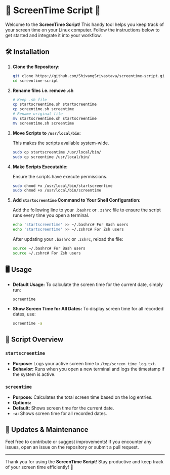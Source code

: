 # 📅 ScreenTime Script 📅

Welcome to the **ScreenTime Script**! This handy tool helps you keep track of your screen time on your Linux computer. Follow the instructions below to get started and integrate it into your workflow.

## 🛠️ Installation

1. **Clone the Repository:**

   ```bash
   git clone https://github.com/ShivangSrivastava/screentime-script.git
   cd screentime-script
   ```

2. **Rename files i.e. remove .sh**

   ```bash
   # Keep .sh file
   cp startscreentime.sh startscreentime
   cp screentime.sh screentime
   # Rename original file
   mv startscreentime.sh startscreentime
   mv screentime.sh screentime
   ```

3. **Move Scripts to `/usr/local/bin`:**

   This makes the scripts available system-wide.

   ```bash
   sudo cp startscreentime /usr/local/bin/
   sudo cp screentime /usr/local/bin/
   ```

4. **Make Scripts Executable:**

   Ensure the scripts have execute permissions.

   ```bash
   sudo chmod +x /usr/local/bin/startscreentime
   sudo chmod +x /usr/local/bin/screentime
   ```

5. **Add `startscreentime` Command to Your Shell Configuration:**

   Add the following line to your `.bashrc` or `.zshrc` file to ensure the script runs every time you open a terminal.

   ```bash
   echo 'startscreentime' >> ~/.bashrc# For Bash users
   echo 'startscreentime' >> ~/.zshrc# For Zsh users
   ```

   After updating your `.bashrc` or `.zshrc`, reload the file:

   ```bash
   source ~/.bashrc# For Bash users
   source ~/.zshrc# For Zsh users
   ```

## 🖥️ Usage

- **Default Usage:** To calculate the screen time for the current date, simply run:

  ```bash
  screentime
  ```

- **Show Screen Time for All Dates:** To display screen time for all recorded dates, use:

  ```bash
  screentime -a
  ```

## 📜 Script Overview

### `startscreentime`

- **Purpose:** Logs your active screen time to `/tmp/screen_time_log.txt`.
- **Behavior:** Runs when you open a new terminal and logs the timestamp if the system is active.

### `screentime`

- **Purpose:** Calculates the total screen time based on the log entries.
- **Options:**
- **Default:** Shows screen time for the current date.
- **`-a`:** Shows screen time for all recorded dates.

## 🔄 Updates & Maintenance

Feel free to contribute or suggest improvements! If you encounter any issues, open an issue on the repository or submit a pull request.

---

Thank you for using the **ScreenTime Script**! Stay productive and keep track of your screen time efficiently! 🚀
